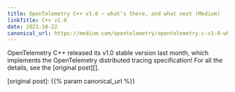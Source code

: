 ```yaml
---
title: OpenTelemetry C++ v1.0 — what’s there, and what next (Medium)
linkTitle: C++ v1.0
date: 2021-10-22
canonical_url: https://medium.com/opentelemetry/opentelemetry-c-v1-0-whats-there-and-what-next-67e7392aa239
---
```


OpenTelemetry C++ released its v1.0 stable version last month, which implements
the OpenTelemetry distributed tracing specification! For all the details, see
the [original post][].

[original post]: {{% param canonical_url %}}
